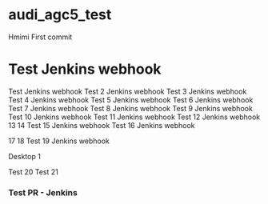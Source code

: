 # audi_agc5_test
Hmimi First commit

# Test Jenkins webhook
Test Jenkins webhook
Test 2 Jenkins webhook
Test 3 Jenkins webhook
Test 4 Jenkins webhook
Test 5 Jenkins webhook
Test 6 Jenkins webhook
Test 7 Jenkins webhook
Test 8 Jenkins webhook
Test 9 Jenkins webhook
Test 10 Jenkins webhook
Test 11 Jenkins webhook
Test 12 Jenkins webhook
13
14
Test 15 Jenkins webhook
Test 16 Jenkins webhook

17
18
Test 19 Jenkins webhook

Desktop 1

Test 20
Test 21


### Test PR - Jenkins

